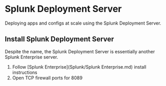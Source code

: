 # Splunk Deployment Server
Deploying apps and configs at scale using the Splunk Deployment Server.

## Install Splunk Deployment Server
Despite the name, the Splunk Deployment Server is essentially another Splunk Enterprise server.

1. Follow [Splunk Enterprise](Splunk/Splunk Enterprise.md) install instructions
2. Open TCP firewall ports for 8089
